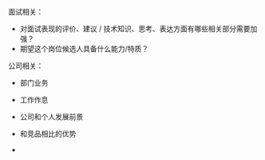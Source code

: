

面试相关：
- 对面试表现的评价、建议 / 技术知识、思考、表达方面有哪些相关部分需要加强？
- 期望这个岗位候选人具备什么能力/特质？

公司相关：
- 部门业务
- 工作作息


- 公司和个人发展前景
- 和竞品相比的优势
- 